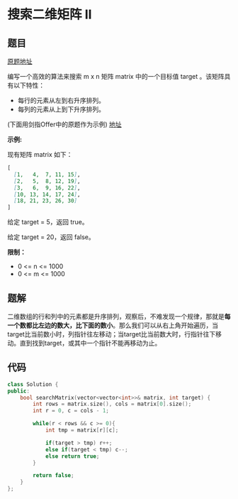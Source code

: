 # 搜索二维矩阵 II

## 题目

[原题地址](https://leetcode-cn.com/problems/search-a-2d-matrix-ii/)

编写一个高效的算法来搜索 m x n 矩阵 matrix 中的一个目标值 target 。该矩阵具有以下特性：

- 每行的元素从左到右升序排列。
- 每列的元素从上到下升序排列。

(下面用剑指Offer中的原题作为示例)
[地址](https://leetcode-cn.com/problems/er-wei-shu-zu-zhong-de-cha-zhao-lcof/)

**示例:**

现有矩阵 matrix 如下：

```markdown
[
  [1,   4,  7, 11, 15],
  [2,   5,  8, 12, 19],
  [3,   6,  9, 16, 22],
  [10, 13, 14, 17, 24],
  [18, 21, 23, 26, 30]
]
```

给定 target = 5，返回 true。

给定 target = 20，返回 false。

**限制：**

- 0 <= n <= 1000
- 0 <= m <= 1000

## 题解

二维数组的行和列中的元素都是升序排列，观察后，不难发现一个规律，那就是**每一个数都比左边的数大，比下面的数小**。那么我们可以从右上角开始遍历，当target比当前数小时，列指针往左移动；当target比当前数大时，行指针往下移动。直到找到target，或其中一个指针不能再移动为止。

## 代码

```c++
class Solution {
public:
    bool searchMatrix(vector<vector<int>>& matrix, int target) {
        int rows = matrix.size(), cols = matrix[0].size();
        int r = 0, c = cols - 1;

        while(r < rows && c >= 0){
            int tmp = matrix[r][c];

            if(target > tmp) r++;
            else if(target < tmp) c--;
            else return true;
        }

        return false;
    }
};
```